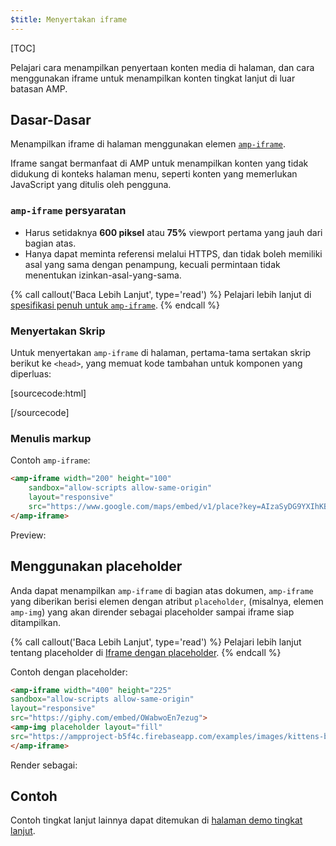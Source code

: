 ```yaml
---
$title: Menyertakan iframe
---
```

[TOC]

Pelajari cara menampilkan penyertaan konten media di halaman, dan cara menggunakan iframe untuk menampilkan konten tingkat lanjut di luar batasan AMP.

## Dasar-Dasar

Menampilkan iframe di halaman menggunakan elemen [`amp-iframe`](/id/docs/reference/components/amp-iframe.html).

Iframe sangat bermanfaat di AMP untuk menampilkan konten yang tidak didukung di konteks halaman menu, 
seperti konten yang memerlukan JavaScript yang ditulis oleh pengguna.

### `amp-iframe` persyaratan

* Harus setidaknya **600 piksel** atau **75%** viewport pertama yang jauh dari bagian atas.
* Hanya dapat meminta referensi melalui HTTPS, dan tidak boleh memiliki asal yang sama dengan penampung, kecuali permintaan tidak menentukan izinkan-asal-yang-sama.

{% call callout('Baca Lebih Lanjut', type='read') %}
 Pelajari lebih lanjut di [spesifikasi penuh untuk <code>amp-iframe</code>](/id/docs/reference/components/amp-iframe.html). 
{% endcall %}

### Menyertakan Skrip

Untuk menyertakan `amp-iframe` di halaman, pertama-tama sertakan skrip berikut ke `<head>`, yang memuat kode
tambahan untuk komponen yang diperluas:

[sourcecode:html]
<script async custom-element="amp-iframe"
    src="https://cdn.ampproject.org/v0/amp-iframe-0.1.js"></script>
[/sourcecode]

### Menulis markup

Contoh `amp-iframe`:

```html
<amp-iframe width="200" height="100"
    sandbox="allow-scripts allow-same-origin"
    layout="responsive"
    src="https://www.google.com/maps/embed/v1/place?key=AIzaSyDG9YXIhKBhqclZizcSzJ0ROiE0qgVfwzI&q=europe">
</amp-iframe>
```

Preview:

<amp-iframe width="200" height="100"
    sandbox="allow-scripts allow-same-origin"
    layout="responsive"
    src="https://www.google.com/maps/embed/v1/place?key=AIzaSyDG9YXIhKBhqclZizcSzJ0ROiE0qgVfwzI&q=europe">
</amp-iframe>

## Menggunakan placeholder

Anda dapat menampilkan `amp-iframe` di bagian atas dokumen, `amp-iframe` yang diberikan berisi elemen dengan atribut `placeholder`, (misalnya, elemen `amp-img`) yang akan dirender sebagai placeholder sampai iframe siap ditampilkan.

{% call callout('Baca Lebih Lanjut', type='read') %}
Pelajari lebih lanjut tentang placeholder di [Iframe dengan placeholder](/id/docs/reference/components/amp-iframe.html#iframe-with-placeholder).
{% endcall %}


Contoh dengan placeholder:

```html
<amp-iframe width="400" height="225"
sandbox="allow-scripts allow-same-origin"
layout="responsive"
src="https://giphy.com/embed/OWabwoEn7ezug">
<amp-img placeholder layout="fill"
src="https://ampproject-b5f4c.firebaseapp.com/examples/images/kittens-biting.jpg"></amp-img>
</amp-iframe>
```
Render sebagai:

<amp-iframe width="400" height="225"
sandbox="allow-scripts allow-same-origin"
layout="responsive"
src="https://giphy.com/embed/OWabwoEn7ezug">
<amp-img placeholder layout="fill"
src="https://ampproject-b5f4c.firebaseapp.com/examples/images/kittens-biting.jpg"></amp-img>
</amp-iframe>

## Contoh

Contoh tingkat lanjut lainnya dapat ditemukan di [halaman demo tingkat lanjut](https://ampbyexample.com/components/amp-iframe/).
